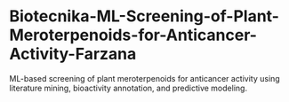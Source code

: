 # Biotecnika-ML-Screening-of-Plant-Meroterpenoids-for-Anticancer-Activity-Farzana
ML-based screening of plant meroterpenoids for anticancer activity using literature mining, bioactivity annotation, and predictive modeling.
